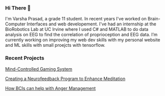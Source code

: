 ### Hi There 👋
I'm Varsha Prasad, a grade 11 student. In recent years I've worked on Brain-Computer Interfaces and web developement. I've had an internship at the BioRobotics Lab at UC Irvine where I used C# and MATLAB to do data analysis on EEG to find the correlation of proprioception and EEG data. I’m currently working on improving my web dev skills with my personal website and ML skills with small proejcts with tensorflow.

### Recent Projects
[Mind-Controlled Gaming System](https://www.notion.so/Playing-Geometry-Dash-with-my-Brain-578582d23a3642fdaffb5b0b5d0e14ac)

[Creating a Neurofeedback Program to Enhance Meditation](https://www.notion.so/varshaprasad/Creating-a-Neurofeedback-App-to-Enhance-Meditation-76d121cc32d643e986c4518c7ccee553)

[How BCIs can help with Anger Management](https://varshaprasad.notion.site/How-BCIs-can-help-with-Anger-Management-16fb930b23074ce3b78af8d831547224)
